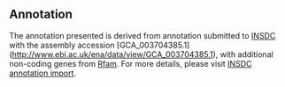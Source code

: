 
Annotation
----------

The annotation presented is derived from annotation submitted to
[INSDC](http://www.insdc.org) with the assembly accession [GCA\_003704385.1]
(http://www.ebi.ac.uk/ena/data/view/GCA_003704385.1),
with additional non-coding genes from
[Rfam](http://rfam.xfam.org/). For more details, please visit [INSDC
annotation import](http://ensemblgenomes.org/info/data/insdc_annotation).
